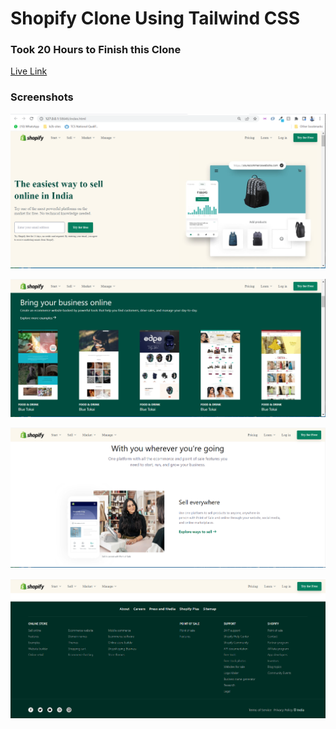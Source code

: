 # Shopify Clone Using Tailwind CSS

### Took 20 Hours to Finish this Clone

[Live Link]()

### Screenshots

![Header](./assets/screenshot1.PNG)

![Section2](./assets/screenshot2.PNG)

![section3](./assets/screenshot3.PNG)

![section4](./assets/screenshot4.PNG)